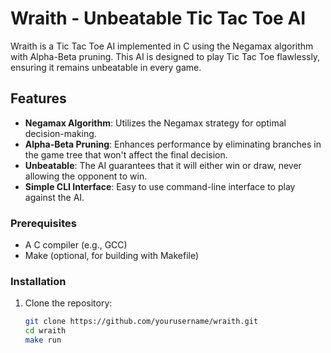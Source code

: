 # Wraith - Unbeatable Tic Tac Toe AI

Wraith is a Tic Tac Toe AI implemented in C using the Negamax algorithm with Alpha-Beta pruning. This AI is designed to play Tic Tac Toe flawlessly, ensuring it remains unbeatable in every game.

## Features

- **Negamax Algorithm**: Utilizes the Negamax strategy for optimal decision-making.
- **Alpha-Beta Pruning**: Enhances performance by eliminating branches in the game tree that won't affect the final decision.
- **Unbeatable**: The AI guarantees that it will either win or draw, never allowing the opponent to win.
- **Simple CLI Interface**: Easy to use command-line interface to play against the AI.

### Prerequisites

- A C compiler (e.g., GCC)
- Make (optional, for building with Makefile)

### Installation

1. Clone the repository:
   ```bash
   git clone https://github.com/yourusername/wraith.git
   cd wraith
   make run
   ```

